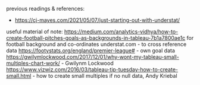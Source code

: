 previous readings & references:
- https://cj-mayes.com/2021/05/07/just-starting-out-with-understat/

useful material of note:
https://medium.com/analytics-vidhya/how-to-create-football-pitches-goals-as-backgrounds-in-tableau-7b1a7800ae1c for football background and co-ordinates
understat.com - to cross reference data
https://footystats.org/england/premier-league# - own goal data
https://gwilymlockwood.com/2017/12/01/why-wont-my-tableau-small-multiples-chart-work/ - Gwilynm Lockwood
https://www.vizwiz.com/2016/03/tableau-tip-tuesday-how-to-create-small.html - how to create small multiples if no null data, Andy Kriebal
